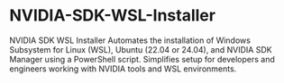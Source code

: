 # NVIDIA-SDK-WSL-Installer
NVIDIA SDK WSL Installer Automates the installation of Windows Subsystem for Linux (WSL), Ubuntu (22.04 or 24.04), and NVIDIA SDK Manager using a PowerShell script. Simplifies setup for developers and engineers working with NVIDIA tools and WSL environments.
